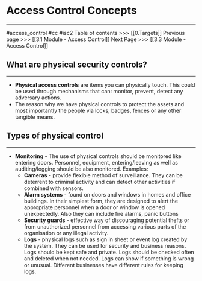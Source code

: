 # Access Control Concepts
---
#access_control  #cc #isc2
Table of contents >>> [[0.Targets]]
Previous page >>> [[3.1 Module  - Access Control]]
Next Page >>> [[3.3 Module  - Access Control]]

## What are physical security controls?
---
- **Physical access controls** are items you can physically touch. This could be used through mechanisms that can: monitor, prevent, detect any adversary actions.
- The reason why we have physical controls to protect the assets and most importantly the people via locks, badges, fences or any other tangible means.

## Types of physical control
---
- **Monitoring** - The use of physical controls should be monitored like entering doors. Personnel, equipment, entering/leaving as well as auditing/logging should be also monitored. Examples:
	- **Cameras** - provide flexible method of surveillance. They can be deterrent to criminal activity and can detect other activities if combined with sensors.
	- **Alarm systems** - found on doors and windows in homes and office buildings. In their simplest form, they are designed to alert the appropriate personnel when a door or window is opened unexpectedly. Also they can include fire alarms, panic buttons
	- **Security guards** - effective way of discouraging potential thefts or from unauthorized personnel from accessing various parts of the organisation or any illegal activity.
	- **Logs** - physical logs such as sign in sheet or event log created by the system. They can be used for security and business reasons. Logs should be kept safe and private. Logs should be checked often and deleted when not needed. Logs can show if something is wrong or unusual. Different businesses have different rules for keeping logs.
